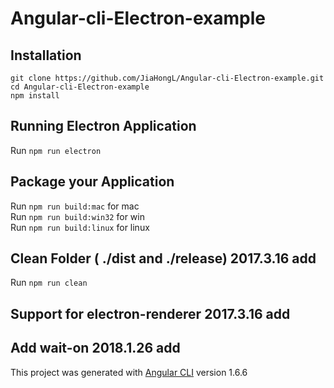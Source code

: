 # Angular-cli-Electron-example

## Installation
 `git clone https://github.com/JiaHongL/Angular-cli-Electron-example.git`  
 `cd Angular-cli-Electron-example`  
 `npm install`

## Running Electron Application
   Run `npm run electron`  

## Package your Application
   Run `npm run build:mac`  for mac  
   Run `npm run build:win32` for win  
   Run `npm run build:linux` for linux  

## Clean Folder ( ./dist and ./release)   2017.3.16 add
   Run `npm run clean` 
   
## Support for electron-renderer   2017.3.16 add

## Add wait-on  2018.1.26 add

This project was generated with [Angular CLI](https://github.com/angular/angular-cli) version 1.6.6
